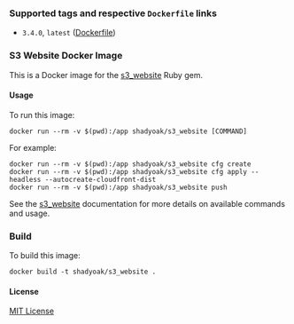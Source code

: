 ### Supported tags and respective `Dockerfile` links

* `3.4.0`, `latest` ([Dockerfile](https://github.com/shadyoak/s3_website/blob/master/Dockerfile))

### S3 Website Docker Image

This is a Docker image for the [s3_website](https://github.com/laurilehmijoki/s3_website) Ruby gem.

#### Usage

To run this image:

`docker run --rm -v $(pwd):/app shadyoak/s3_website [COMMAND]`

For example:

```
docker run --rm -v $(pwd):/app shadyoak/s3_website cfg create
docker run --rm -v $(pwd):/app shadyoak/s3_website cfg apply --headless --autocreate-cloudfront-dist
docker run --rm -v $(pwd):/app shadyoak/s3_website push
```

See the [s3_website](https://github.com/laurilehmijoki/s3_website) documentation for more details on available commands and usage.

### Build

To build this image:

`docker build -t shadyoak/s3_website .`

#### License

[MIT License](https://github.com/shadyoak/s3_website/blob/master/LICENSE)
